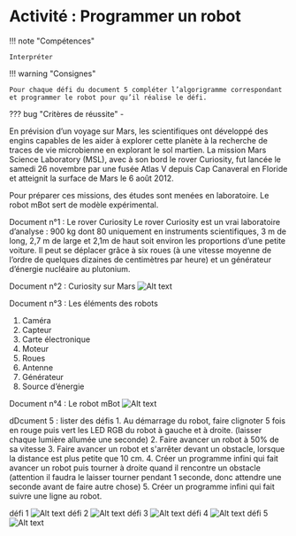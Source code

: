# Activité : Programmer un robot

!!! note "Compétences"

    Interpréter 

!!! warning "Consignes"

    Pour chaque défi du document 5 compléter l’algorigramme correspondant et programmer le robot pour qu’il réalise le défi.
    
??? bug "Critères de réussite"
    - 

En prévision d’un voyage sur Mars, les scientifiques ont développé des engins capables de les aider à explorer cette planète à la recherche de traces de vie microbienne en explorant le sol martien. La mission Mars Science Laboratory (MSL), avec à son bord le rover Curiosity, fut lancée le samedi 26 novembre par une fusée Atlas V depuis Cap Canaveral en Floride et atteignit la surface de Mars le 6 août 2012.

Pour préparer ces missions, des études sont menées en laboratoire. Le robot mBot sert de modèle expérimental.


Document n°1 : Le rover Curiosity
Le rover Curiosity est un vrai laboratoire d’analyse : 900 kg dont 80 uniquement en instruments scientifiques, 3 m de long, 2,7 m de large et 2,1m de haut soit environ les proportions d’une petite voiture.
Il peut se déplacer grâce à six roues (à une vitesse moyenne de l’ordre de quelques dizaines de centimètres par heure) et un générateur d’énergie nucléaire au plutonium. 

Document n°2 : Curiosity sur Mars 
![Alt text](image-7.png)

Document n°3 : Les éléments des robots


1. Caméra
2. Capteur
3. Carte électronique
4. Moteur
5. Roues
6. Antenne
7. Générateur 
8. Source d’énergie

Document n°4 : Le robot mBot
![Alt text](image-8.png)


dDcument 5  : lister des défis
    1. Au démarrage du robot, faire clignoter 5 fois en rouge puis vert les LED RGB du robot à gauche et à droite. (laisser chaque lumière allumée une seconde)
    2. Faire avancer un robot à 50% de sa vitesse
    3. Faire avancer un robot et s'arrêter devant un obstacle, lorsque la distance est plus petite que 10 cm.
    4. Créer un programme infini qui fait avancer un robot  puis tourner à droite quand il rencontre un obstacle (attention il faudra le laisser tourner pendant 1 seconde, donc attendre une seconde avant de faire autre chose)
    5. Créer un programme infini qui fait suivre une ligne au robot.

défi 1
![Alt text](image-9.png)
défi 2
![Alt text](image-10.png)
défi 3
![Alt text](image-11.png)
défi 4
![Alt text](image-12.png)
défi 5
![Alt text](image-13.png)